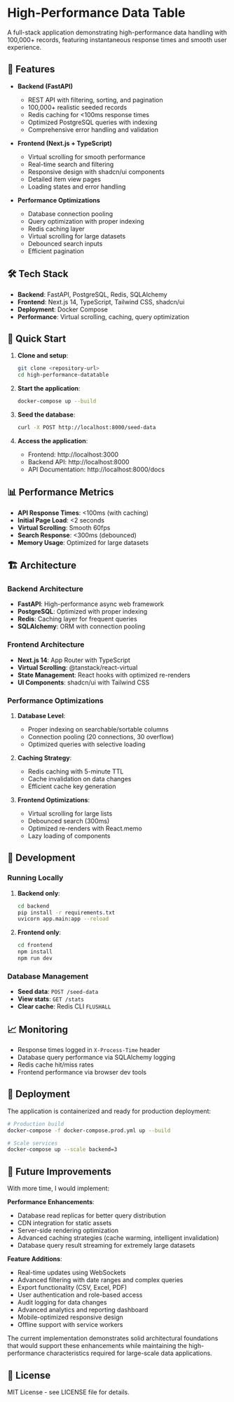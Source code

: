 # High-Performance Data Table

A full-stack application demonstrating high-performance data handling with 100,000+ records, featuring instantaneous response times and smooth user experience.

## 🚀 Features

- **Backend (FastAPI)**
  - REST API with filtering, sorting, and pagination
  - 100,000+ realistic seeded records
  - Redis caching for <100ms response times
  - Optimized PostgreSQL queries with indexing
  - Comprehensive error handling and validation

- **Frontend (Next.js + TypeScript)**
  - Virtual scrolling for smooth performance
  - Real-time search and filtering
  - Responsive design with shadcn/ui components
  - Detailed item view pages
  - Loading states and error handling

- **Performance Optimizations**
  - Database connection pooling
  - Query optimization with proper indexing
  - Redis caching layer
  - Virtual scrolling for large datasets
  - Debounced search inputs
  - Efficient pagination

## 🛠 Tech Stack

- **Backend**: FastAPI, PostgreSQL, Redis, SQLAlchemy
- **Frontend**: Next.js 14, TypeScript, Tailwind CSS, shadcn/ui
- **Deployment**: Docker Compose
- **Performance**: Virtual scrolling, caching, query optimization

## 🚀 Quick Start

1. **Clone and setup**:
   ```bash
   git clone <repository-url>
   cd high-performance-datatable
   ```

2. **Start the application**:
   ```bash
   docker-compose up --build
   ```

3. **Seed the database**:
   ```bash
   curl -X POST http://localhost:8000/seed-data
   ```

4. **Access the application**:
   - Frontend: http://localhost:3000
   - Backend API: http://localhost:8000
   - API Documentation: http://localhost:8000/docs

## 📊 Performance Metrics

- **API Response Times**: <100ms (with caching)
- **Initial Page Load**: <2 seconds
- **Virtual Scrolling**: Smooth 60fps
- **Search Response**: <300ms (debounced)
- **Memory Usage**: Optimized for large datasets

## 🏗 Architecture

### Backend Architecture
- **FastAPI**: High-performance async web framework
- **PostgreSQL**: Optimized with proper indexing
- **Redis**: Caching layer for frequent queries
- **SQLAlchemy**: ORM with connection pooling

### Frontend Architecture
- **Next.js 14**: App Router with TypeScript
- **Virtual Scrolling**: @tanstack/react-virtual
- **State Management**: React hooks with optimized re-renders
- **UI Components**: shadcn/ui with Tailwind CSS

### Performance Optimizations

1. **Database Level**:
   - Proper indexing on searchable/sortable columns
   - Connection pooling (20 connections, 30 overflow)
   - Optimized queries with selective loading

2. **Caching Strategy**:
   - Redis caching with 5-minute TTL
   - Cache invalidation on data changes
   - Efficient cache key generation

3. **Frontend Optimizations**:
   - Virtual scrolling for large lists
   - Debounced search (300ms)
   - Optimized re-renders with React.memo
   - Lazy loading of components

## 🔧 Development

### Running Locally

1. **Backend only**:
   ```bash
   cd backend
   pip install -r requirements.txt
   uvicorn app.main:app --reload
   ```

2. **Frontend only**:
   ```bash
   cd frontend
   npm install
   npm run dev
   ```

### Database Management

- **Seed data**: `POST /seed-data`
- **View stats**: `GET /stats`
- **Clear cache**: Redis CLI `FLUSHALL`

## 📈 Monitoring

- Response times logged in `X-Process-Time` header
- Database query performance via SQLAlchemy logging
- Redis cache hit/miss rates
- Frontend performance via browser dev tools

## 🚀 Deployment

The application is containerized and ready for production deployment:

```bash
# Production build
docker-compose -f docker-compose.prod.yml up --build

# Scale services
docker-compose up --scale backend=3
```

## 🔮 Future Improvements

With more time, I would implement:

**Performance Enhancements**:
- Database read replicas for better query distribution
- CDN integration for static assets
- Server-side rendering optimization
- Advanced caching strategies (cache warming, intelligent invalidation)
- Database query result streaming for extremely large datasets

**Feature Additions**:
- Real-time updates using WebSockets
- Advanced filtering with date ranges and complex queries
- Export functionality (CSV, Excel, PDF)
- User authentication and role-based access
- Audit logging for data changes
- Advanced analytics and reporting dashboard
- Mobile-optimized responsive design
- Offline support with service workers

The current implementation demonstrates solid architectural foundations that would support these enhancements while maintaining the high-performance characteristics required for large-scale data applications.

## 📝 License

MIT License - see LICENSE file for details.